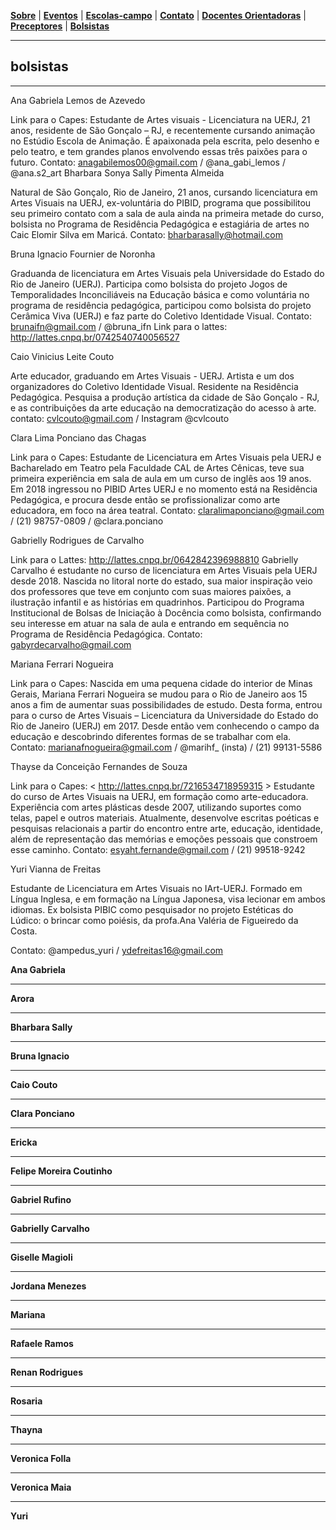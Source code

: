 <link href="./style.css" rel="stylesheet">
<meta charset="UTF-8">

[**Sobre**](./#sobre) | [**Eventos**](./#eventos) | [**Escolas-campo**](./#escolas-campo) | [**Contato**](./#contato) | [**Docentes Orientadoras**](./orientadoras) | [**Preceptores**](./preceptores) | [**Bolsistas**](./bolsistas)

____

## bolsistas

____


Ana Gabriela Lemos de Azevedo

Link para o Capes:
Estudante de Artes visuais - Licenciatura na UERJ, 21 anos, residente de São Gonçalo – RJ,  e recentemente cursando animação no Estúdio Escola de Animação. É apaixonada pela escrita, pelo desenho e pelo teatro, e tem grandes planos envolvendo essas três paixões para o futuro.
Contato:  anagabilemos00@gmail.com / @ana_gabi_lemos /  @ana.s2_art
Bharbara Sonya Sally Pimenta Almeida

Natural de São Gonçalo, Rio de Janeiro, 21 anos, cursando licenciatura em Artes Visuais na UERJ, ex-voluntária do PIBID, programa que possibilitou seu primeiro contato com a sala de aula ainda na primeira metade do curso, bolsista no Programa de Residência Pedagógica e estagiária de artes no Caic Elomir Silva em Maricá.
Contato: bharbarasally@hotmail.com




Bruna Ignacio Fournier de Noronha

Graduanda de licenciatura em Artes Visuais pela Universidade do Estado do Rio de Janeiro (UERJ). Participa como bolsista do projeto Jogos de Temporalidades Inconciliáveis na Educação básica e como voluntária no programa de residência pedagógica, participou como bolsista do projeto Cerâmica Viva (UERJ) e faz parte do Coletivo Identidade Visual. 
Contato: brunaifn@gmail.com / @bruna_ifn 
Link para o lattes:  http://lattes.cnpq.br/0742540740056527 




Caio Vinicius Leite Couto

Arte educador, graduando em Artes Visuais - UERJ. Artista e um dos organizadores do Coletivo Identidade Visual. Residente na Residência Pedagógica. Pesquisa a produção artística da cidade de São Gonçalo - RJ, e as contribuições da arte educação na democratização do acesso à arte. 
contato: cvlcouto@gmail.com / Instagram @cvlcouto




Clara Lima Ponciano das Chagas

Link para o Capes:
Estudante de Licenciatura em Artes Visuais pela UERJ e Bacharelado em Teatro pela Faculdade CAL de Artes Cênicas, teve sua primeira experiência em sala de aula em um curso de inglês aos 19 anos. Em 2018 ingressou no PIBID Artes UERJ e no momento está na Residência Pedagógica, e procura desde então se profissionalizar como arte educadora, em foco na área teatral.
Contato: claralimaponciano@gmail.com / (21) 98757-0809 / @clara.ponciano 

Gabrielly Rodrigues de Carvalho 

Link para o Lattes: http://lattes.cnpq.br/0642842396988810
Gabrielly Carvalho é estudante no curso de licenciatura em Artes Visuais pela UERJ desde 2018. Nascida no litoral norte do estado, sua maior inspiração veio dos professores que teve em conjunto com suas maiores paixões, a ilustração infantil e as histórias em quadrinhos. Participou do Programa Institucional de Bolsas de Iniciação à Docência como bolsista, confirmando seu interesse em atuar na sala de aula e entrando em sequência no Programa de Residência Pedagógica.
Contato: gabyrdecarvalho@gmail.com



Mariana Ferrari Nogueira

Link para o Capes:
Nascida em uma pequena cidade do interior de Minas Gerais, Mariana Ferrari  Nogueira se mudou para o Rio de Janeiro aos 15 anos a fim de aumentar suas  possibilidades de estudo. Desta forma, entrou para o curso de Artes Visuais – Licenciatura da Universidade do Estado do Rio de Janeiro (UERJ) em 2017.  Desde então vem conhecendo o campo da educação e descobrindo diferentes formas de se trabalhar com ela.
Contato: marianafnogueira@gmail.com / @marihf_ (insta) / (21) 99131-5586
 

Thayse da Conceição Fernandes de Souza

Link para o Capes: < http://lattes.cnpq.br/7216534718959315 >
Estudante do curso de Artes Visuais na UERJ, em formação como arte-educadora. Experiência com artes plásticas desde 2007, utilizando suportes como telas, papel e outros materiais. Atualmente, desenvolve escritas poéticas e pesquisas relacionais a partir do encontro entre arte, educação, identidade, além de representação das memórias e emoções pessoais que constroem esse caminho.
Contato: esyaht.fernande@gmail.com / (21) 99518-9242


Yuri Vianna de Freitas

Estudante de Licenciatura em Artes Visuais no IArt-UERJ. Formado em Língua Inglesa, e em formação na Língua Japonesa, visa lecionar em ambos idiomas. Ex bolsista PIBIC como pesquisador no projeto Estéticas do Lúdico: o brincar como poiésis, da profa.Ana Valéria de Figueiredo da Costa. 

Contato:  @ampedus_yuri / ydefreitas16@gmail.com 

**Ana Gabriela**

____

**Arora**

____

**Bharbara Sally**

____

**Bruna Ignacio**

____

**Caio Couto**

____

**Clara Ponciano**

____

**Ericka**

____

**Felipe Moreira Coutinho**

____

**Gabriel Rufino**

____

**Gabrielly Carvalho**

____

**Giselle Magioli**

____

**Jordana Menezes**

____

**Mariana**

____

**Rafaele Ramos**

____

**Renan Rodrigues**

____

**Rosaria** 

____

**Thayna**

____

**Veronica Folla**

____

**Veronica Maia**

____

**Yuri**
